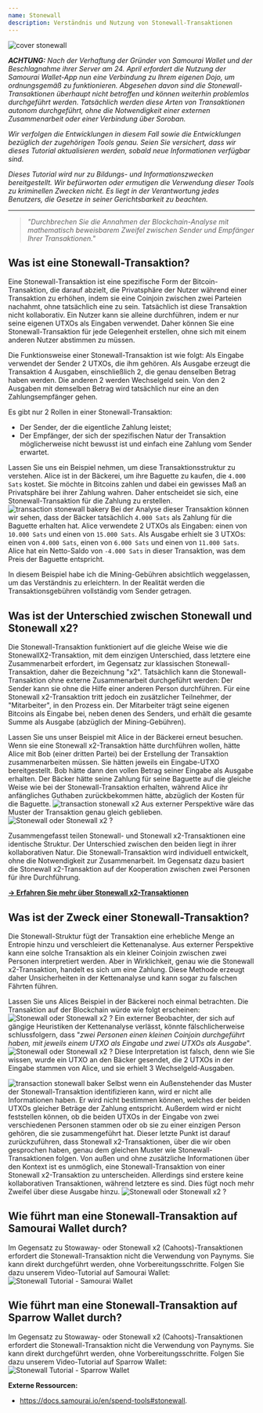 ```yaml
---
name: Stonewall
description: Verständnis und Nutzung von Stonewall-Transaktionen
---
```

![cover stonewall](assets/cover.webp)

***ACHTUNG:** Nach der Verhaftung der Gründer von Samourai Wallet und der Beschlagnahme ihrer Server am 24. April erfordert die Nutzung der Samourai Wallet-App nun eine Verbindung zu Ihrem eigenen Dojo, um ordnungsgemäß zu funktionieren. Abgesehen davon sind die Stonewall-Transaktionen überhaupt nicht betroffen und können weiterhin problemlos durchgeführt werden. Tatsächlich werden diese Arten von Transaktionen autonom durchgeführt, ohne die Notwendigkeit einer externen Zusammenarbeit oder einer Verbindung über Soroban.*

_Wir verfolgen die Entwicklungen in diesem Fall sowie die Entwicklungen bezüglich der zugehörigen Tools genau. Seien Sie versichert, dass wir dieses Tutorial aktualisieren werden, sobald neue Informationen verfügbar sind._

_Dieses Tutorial wird nur zu Bildungs- und Informationszwecken bereitgestellt. Wir befürworten oder ermutigen die Verwendung dieser Tools zu kriminellen Zwecken nicht. Es liegt in der Verantwortung jedes Benutzers, die Gesetze in seiner Gerichtsbarkeit zu beachten._

---

> *"Durchbrechen Sie die Annahmen der Blockchain-Analyse mit mathematisch beweisbarem Zweifel zwischen Sender und Empfänger Ihrer Transaktionen."*

## Was ist eine Stonewall-Transaktion?
Eine Stonewall-Transaktion ist eine spezifische Form der Bitcoin-Transaktion, die darauf abzielt, die Privatsphäre der Nutzer während einer Transaktion zu erhöhen, indem sie eine Coinjoin zwischen zwei Parteien nachahmt, ohne tatsächlich eine zu sein. Tatsächlich ist diese Transaktion nicht kollaborativ. Ein Nutzer kann sie alleine durchführen, indem er nur seine eigenen UTXOs als Eingaben verwendet. Daher können Sie eine Stonewall-Transaktion für jede Gelegenheit erstellen, ohne sich mit einem anderen Nutzer abstimmen zu müssen.

Die Funktionsweise einer Stonewall-Transaktion ist wie folgt: Als Eingabe verwendet der Sender 2 UTXOs, die ihm gehören. Als Ausgabe erzeugt die Transaktion 4 Ausgaben, einschließlich 2, die genau denselben Betrag haben werden. Die anderen 2 werden Wechselgeld sein. Von den 2 Ausgaben mit demselben Betrag wird tatsächlich nur eine an den Zahlungsempfänger gehen.

Es gibt nur 2 Rollen in einer Stonewall-Transaktion:
- Der Sender, der die eigentliche Zahlung leistet;
- Der Empfänger, der sich der spezifischen Natur der Transaktion möglicherweise nicht bewusst ist und einfach eine Zahlung vom Sender erwartet.

Lassen Sie uns ein Beispiel nehmen, um diese Transaktionsstruktur zu verstehen. Alice ist in der Bäckerei, um ihre Baguette zu kaufen, die `4.000 Sats` kostet. Sie möchte in Bitcoins zahlen und dabei ein gewisses Maß an Privatsphäre bei ihrer Zahlung wahren. Daher entscheidet sie sich, eine Stonewall-Transaktion für die Zahlung zu erstellen.
![transaction stonewall bakery](assets/de/1.webp)
Bei der Analyse dieser Transaktion können wir sehen, dass der Bäcker tatsächlich `4.000 Sats` als Zahlung für die Baguette erhalten hat. Alice verwendete 2 UTXOs als Eingaben: einen von `10.000 Sats` und einen von `15.000 Sats`. Als Ausgabe erhielt sie 3 UTXOs: einen von `4.000 Sats`, einen von `6.000 Sats` und einen von `11.000 Sats`. Alice hat ein Netto-Saldo von `-4.000 Sats` in dieser Transaktion, was dem Preis der Baguette entspricht.

In diesem Beispiel habe ich die Mining-Gebühren absichtlich weggelassen, um das Verständnis zu erleichtern. In der Realität werden die Transaktionsgebühren vollständig vom Sender getragen.

## Was ist der Unterschied zwischen Stonewall und Stonewall x2?
Die Stonewall-Transaktion funktioniert auf die gleiche Weise wie die StonewallX2-Transaktion, mit dem einzigen Unterschied, dass letztere eine Zusammenarbeit erfordert, im Gegensatz zur klassischen Stonewall-Transaktion, daher die Bezeichnung "x2". Tatsächlich kann die Stonewall-Transaktion ohne externe Zusammenarbeit durchgeführt werden: Der Sender kann sie ohne die Hilfe einer anderen Person durchführen. Für eine Stonewall x2-Transaktion tritt jedoch ein zusätzlicher Teilnehmer, der "Mitarbeiter", in den Prozess ein. Der Mitarbeiter trägt seine eigenen Bitcoins als Eingabe bei, neben denen des Senders, und erhält die gesamte Summe als Ausgabe (abzüglich der Mining-Gebühren).

Lassen Sie uns unser Beispiel mit Alice in der Bäckerei erneut besuchen. Wenn sie eine Stonewall x2-Transaktion hätte durchführen wollen, hätte Alice mit Bob (einer dritten Partei) bei der Erstellung der Transaktion zusammenarbeiten müssen. Sie hätten jeweils ein Eingabe-UTXO bereitgestellt. Bob hätte dann den vollen Betrag seiner Eingabe als Ausgabe erhalten. Der Bäcker hätte seine Zahlung für seine Baguette auf die gleiche Weise wie bei der Stonewall-Transaktion erhalten, während Alice ihr anfängliches Guthaben zurückbekommen hätte, abzüglich der Kosten für die Baguette.
![transaction stonewall x2](assets/de/2.webp)
Aus externer Perspektive wäre das Muster der Transaktion genau gleich geblieben.
![Stonewall oder Stonewall x2 ?](assets/de/3.webp)

Zusammengefasst teilen Stonewall- und Stonewall x2-Transaktionen eine identische Struktur. Der Unterschied zwischen den beiden liegt in ihrer kollaborativen Natur. Die Stonewall-Transaktion wird individuell entwickelt, ohne die Notwendigkeit zur Zusammenarbeit. Im Gegensatz dazu basiert die Stonewall x2-Transaktion auf der Kooperation zwischen zwei Personen für ihre Durchführung.

[**-> Erfahren Sie mehr über Stonewall x2-Transaktionen**](https://planb.network/tutorials/privacy/stonewall-x2)

## Was ist der Zweck einer Stonewall-Transaktion?
Die Stonewall-Struktur fügt der Transaktion eine erhebliche Menge an Entropie hinzu und verschleiert die Kettenanalyse. Aus externer Perspektive kann eine solche Transaktion als ein kleiner Coinjoin zwischen zwei Personen interpretiert werden. Aber in Wirklichkeit, genau wie die Stonewall x2-Transaktion, handelt es sich um eine Zahlung. Diese Methode erzeugt daher Unsicherheiten in der Kettenanalyse und kann sogar zu falschen Fährten führen.

Lassen Sie uns Alices Beispiel in der Bäckerei noch einmal betrachten. Die Transaktion auf der Blockchain würde wie folgt erscheinen:
![Stonewall oder Stonewall x2 ?](assets/de/4.webp)
Ein externer Beobachter, der sich auf gängige Heuristiken der Kettenanalyse verlässt, könnte fälschlicherweise schlussfolgern, dass "*zwei Personen einen kleinen Coinjoin durchgeführt haben, mit jeweils einem UTXO als Eingabe und zwei UTXOs als Ausgabe*".
![Stonewall oder Stonewall x2 ?](assets/de/5.webp)
Diese Interpretation ist falsch, denn wie Sie wissen, wurde ein UTXO an den Bäcker gesendet, die 2 UTXOs in der Eingabe stammen von Alice, und sie erhielt 3 Wechselgeld-Ausgaben.

![transaction stonewall baker](assets/de/1.webp)
Selbst wenn ein Außenstehender das Muster der Stonewall-Transaktion identifizieren kann, wird er nicht alle Informationen haben. Er wird nicht bestimmen können, welches der beiden UTXOs gleicher Beträge der Zahlung entspricht. Außerdem wird er nicht feststellen können, ob die beiden UTXOs in der Eingabe von zwei verschiedenen Personen stammen oder ob sie zu einer einzigen Person gehören, die sie zusammengeführt hat. Dieser letzte Punkt ist darauf zurückzuführen, dass Stonewall x2-Transaktionen, über die wir oben gesprochen haben, genau dem gleichen Muster wie Stonewall-Transaktionen folgen. Von außen und ohne zusätzliche Informationen über den Kontext ist es unmöglich, eine Stonewall-Transaktion von einer Stonewall x2-Transaktion zu unterscheiden. Allerdings sind erstere keine kollaborativen Transaktionen, während letztere es sind. Dies fügt noch mehr Zweifel über diese Ausgabe hinzu.
![Stonewall oder Stonewall x2 ?](assets/de/3.webp)
## Wie führt man eine Stonewall-Transaktion auf Samourai Wallet durch?
Im Gegensatz zu Stowaway- oder Stonewall x2 (Cahoots)-Transaktionen erfordert die Stonewall-Transaktion nicht die Verwendung von Paynyms. Sie kann direkt durchgeführt werden, ohne Vorbereitungsschritte. Folgen Sie dazu unserem Video-Tutorial auf Samourai Wallet: 
![Stonewall Tutorial - Samourai Wallet](https://youtu.be/mlRtZvWGuk0?si=e_lSKJLvybWUna1j)

## Wie führt man eine Stonewall-Transaktion auf Sparrow Wallet durch?
Im Gegensatz zu Stowaway- oder Stonewall x2 (Cahoots)-Transaktionen erfordert die Stonewall-Transaktion nicht die Verwendung von Paynyms. Sie kann direkt durchgeführt werden, ohne Vorbereitungsschritte. Folgen Sie dazu unserem Video-Tutorial auf Sparrow Wallet:
![Stonewall Tutorial - Sparrow Wallet](https://youtu.be/su89ljkV_OI?si=1jNaSJGvECUYe6Or)

**Externe Ressourcen:**
- https://docs.samourai.io/en/spend-tools#stonewall.

